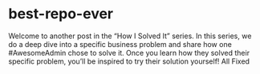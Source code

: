 # best-repo-ever
Welcome to another post in the “How I Solved It” series. In this series, we do a deep dive into a specific business problem and share how one #AwesomeAdmin chose to solve it. Once you learn how they solved their specific problem, you’ll be inspired to try their solution yourself!
All Fixed